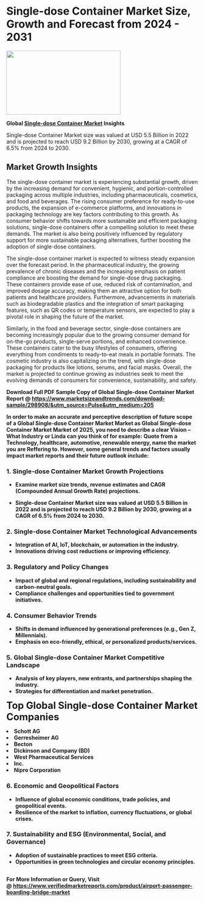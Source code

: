 <H1>Single-dose Container Market Size, Growth and Forecast from 2024 - 2031</H1><img class="aligncenter size-medium wp-image-584254" src="https://thirdeyenews.in/wp-content/uploads/2024/09/Global-Market-Research-300x168.jpeg" alt="" width="300" height="168" /><p><strong>Global&nbsp;<a href="https://www.marketsizeandtrends.com/download-sample/298908/&amp;utm_source=Pulse&amp;utm_medium=205">Single-dose Container Market</a> Insights</strong></p><p>Single-dose Container Market size was valued at USD 5.5 Billion in 2022 and is projected to reach USD 9.2 Billion by 2030, growing at a CAGR of 6.5% from 2024 to 2030.</p><p><h2>Market Growth Insights</h2> <p>The single-dose container market is experiencing substantial growth, driven by the increasing demand for convenient, hygienic, and portion-controlled packaging across multiple industries, including pharmaceuticals, cosmetics, and food and beverages. The rising consumer preference for ready-to-use products, the expansion of e-commerce platforms, and innovations in packaging technology are key factors contributing to this growth. As consumer behavior shifts towards more sustainable and efficient packaging solutions, single-dose containers offer a compelling solution to meet these demands. The market is also being positively influenced by regulatory support for more sustainable packaging alternatives, further boosting the adoption of single-dose containers.</p> <p><strong></strong></p> <p>The single-dose container market is expected to witness steady expansion over the forecast period. In the pharmaceutical industry, the growing prevalence of chronic diseases and the increasing emphasis on patient compliance are boosting the demand for single-dose drug packaging. These containers provide ease of use, reduced risk of contamination, and improved dosage accuracy, making them an attractive option for both patients and healthcare providers. Furthermore, advancements in materials such as biodegradable plastics and the integration of smart packaging features, such as QR codes or temperature sensors, are expected to play a pivotal role in shaping the future of the market.</p> <p>Similarly, in the food and beverage sector, single-dose containers are becoming increasingly popular due to the growing consumer demand for on-the-go products, single-serve portions, and enhanced convenience. These containers cater to the busy lifestyles of consumers, offering everything from condiments to ready-to-eat meals in portable formats. The cosmetic industry is also capitalizing on the trend, with single-dose packaging for products like lotions, serums, and facial masks. Overall, the market is projected to continue growing as industries seek to meet the evolving demands of consumers for convenience, sustainability, and safety.</p> <p><strong></p><p><span class=""><strong>Download Full PDF Sample Copy of Global Single-dose Container Market Report</strong> @ <a href="https://www.marketsizeandtrends.com/download-sample/298908/&amp;utm_source=Pulse&amp;utm_medium=205" target="_blank">https://www.marketsizeandtrends.com/download-sample/298908/&amp;utm_source=Pulse&amp;utm_medium=205</a></span></p><p>In order to make an accurate and perceptive description of future scope of a Global&nbsp;Single-dose Container Market Market as Global&nbsp;Single-dose Container Market Market of 2025, you need to describe a clear Vision &ndash; What Industry or Linda can you think of for example: Quote from a Technology, healthcare, automotive, renewable energy, name the market you are Reffering to. However, some general trends and factors usually impact market reports and their future outlook include:</p><h3>1.&nbsp;<strong>Single-dose Container Market Growth Projections</strong></h3><ul><li>Examine market size trends, revenue estimates and CAGR (Compounded Annual Growth Rate) projections.</li><li><p>Single-dose Container Market size was valued at USD 5.5 Billion in 2022 and is projected to reach USD 9.2 Billion by 2030, growing at a CAGR of 6.5% from 2024 to 2030.</p></li></ul><h3>2.&nbsp;<strong>Single-dose Container Market Technological Advancements</strong></h3><ul><li>Integration of AI, IoT, blockchain, or automation in the industry.</li><li>Innovations driving cost reductions or improving efficiency.</li></ul><h3>3.&nbsp;<strong>Regulatory and Policy Changes</strong></h3><ul><li>Impact of global and regional regulations, including sustainability and carbon-neutral goals.</li><li>Compliance challenges and opportunities tied to government initiatives.</li></ul><h3>4.&nbsp;<strong>Consumer Behavior Trends</strong></h3><ul><li>Shifts in demand influenced by generational preferences (e.g., Gen Z, Millennials).</li><li>Emphasis on eco-friendly, ethical, or personalized products/services.</li></ul><h3>5.&nbsp;<strong>Global Single-dose Container Market Competitive Landscape</strong></h3><ul><li>Analysis of key players, new entrants, and partnerships shaping the industry.</li><li>Strategies for differentiation and market penetration.</li></ul><p data-pm-slice="1 1 []"><span style="color: inherit; font-family: inherit; font-size: 25px;">Top Global Single-dose Container Market Companies</span></p><div class="" data-test-id=""><p><li>Schott AG</li><li> Gerresheimer AG</li><li> Becton</li><li> Dickinson and Company (BD)</li><li> West Pharmaceutical Services</li><li> Inc.</li><li> Nipro Corporation</li></p></div><h3>6.&nbsp;<strong>Economic and Geopolitical Factors</strong></h3><ul><li>Influence of global economic conditions, trade policies, and geopolitical events.</li><li>Resilience of the market to inflation, currency fluctuations, or global crises.</li></ul><h3>7.&nbsp;<strong>Sustainability and ESG (Environmental, Social, and Governance)</strong></h3><ul><li>Adoption of sustainable practices to meet ESG criteria.</li><li>Opportunities in green technologies and circular economy principles.</li></ul><h2><strong style="font-size: 14px;">For More Information or Query, Visit @&nbsp;</strong><a style="background-color: #ffffff; font-size: 14px;" href="https://www.marketsizeandtrends.com/report/single-dose-container-market/" target="_blank">https://www.verifiedmarketreports.com/product/airport-passenger-boarding-bridge-market</a></h2>
